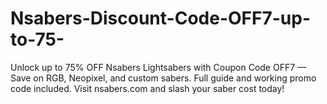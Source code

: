 # Nsabers-Discount-Code-OFF7-up-to-75-
Unlock up to 75% OFF Nsabers Lightsabers with Coupon Code OFF7 — Save on RGB, Neopixel, and custom sabers. Full guide and working promo code included. Visit nsabers.com and slash your saber cost today!
